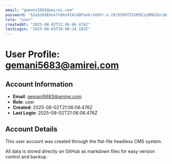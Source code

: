 ```yaml
---
email: "gemani5683@amirei.com"
password: "$2a$10$Emoxfn9mx9IkCdQPxe6/sOQVr.e.29/Q2HXT55IH5EJyQM8ZdzcQW"
role: "user"
createdAt: "2025-08-02T21:06:06.476Z"
lastLogin: "2025-08-03T20:00:34.103Z"
---
```







# User Profile: gemani5683@amirei.com

## Account Information
- **Email**: gemani5683@amirei.com
- **Role**: user
- **Created**: 2025-08-02T21:06:06.476Z
- **Last Login**: 2025-08-02T21:06:06.476Z

## Account Details
This user account was created through the flat-file headless CMS system.

All data is stored directly on GitHub as markdown files for easy version control and backup.
